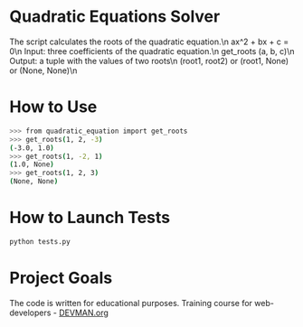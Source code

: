 # Quadratic Equations Solver
The script calculates the roots of the quadratic equation.\n
ax^2 + bx + c = 0\n
Input: three coefficients of the quadratic equation.\n
get_roots (a, b, c)\n
Output: a tuple with the values of two roots\n
(root1, root2) or (root1, None) or (None, None)\n

# How to Use

```bash
>>> from quadratic_equation import get_roots
>>> get_roots(1, 2, -3)
(-3.0, 1.0)
>>> get_roots(1, -2, 1)
(1.0, None)
>>> get_roots(1, 2, 3)
(None, None)
```

# How to Launch Tests

```bash
python tests.py
```

# Project Goals

The code is written for educational purposes. Training course for web-developers - [DEVMAN.org](https://devman.org)
